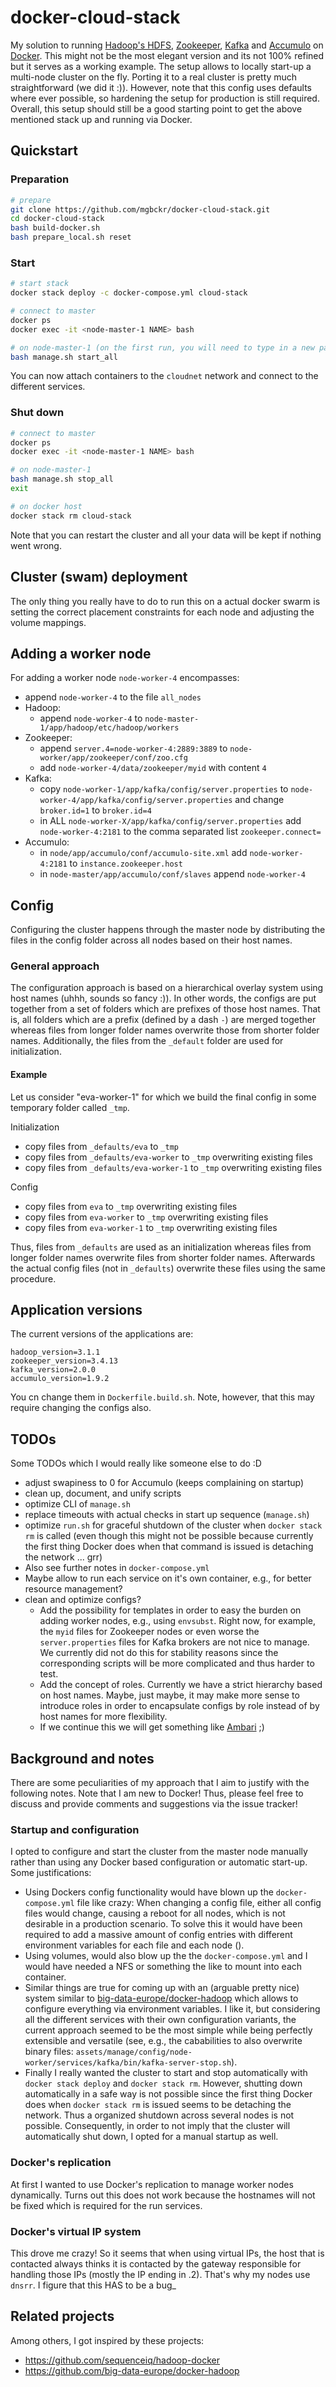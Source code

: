# docker-cloud-stack
My solution to running [Hadoop's HDFS](https://hadoop.apache.org/), [Zookeeper](https://zookeeper.apache.org/), [Kafka](https://kafka.apache.org/) and [Accumulo](https://accumulo.apache.org/) on [Docker](https://www.docker.com/). This might not be the most elegant version and its not 100% refined but it serves as a working example. The setup allows to locally start-up a multi-node cluster on the fly. Porting it to a real cluster is pretty much straightforward (we did it :)). However, note that this config uses defaults where ever possible, so hardening the setup for production is still required. Overall, this setup should still be a good starting point to get the above mentioned stack up and running via Docker.

## Quickstart

### Preparation
```bash
# prepare
git clone https://github.com/mgbckr/docker-cloud-stack.git
cd docker-cloud-stack
bash build-docker.sh
bash prepare_local.sh reset
```

### Start
```bash
# start stack
docker stack deploy -c docker-compose.yml cloud-stack

# connect to master
docker ps
docker exec -it <node-master-1 NAME> bash

# on node-master-1 (on the first run, you will need to type in a new password for Accumulo's root user)
bash manage.sh start_all
```

You can now attach containers to the `cloudnet` network and connect to the different services. 

### Shut down
```bash
# connect to master
docker ps
docker exec -it <node-master-1 NAME> bash

# on node-master-1
bash manage.sh stop_all
exit

# on docker host
docker stack rm cloud-stack 
```

Note that you can restart the cluster and all your data will be kept if nothing went wrong.

## Cluster (swam) deployment
The only thing you really have to do to run this on a actual docker swarm is setting the correct placement constraints for each node and adjusting the volume mappings.


## Adding a worker node

For adding a worker node `node-worker-4` encompasses:

* append `node-worker-4` to the file `all_nodes`
* Hadoop:
    * append `node-worker-4` to `node-master-1/app/hadoop/etc/hadoop/workers`
* Zookeeper:
    * append `server.4=node-worker-4:2889:3889` to `node-worker/app/zookeeper/conf/zoo.cfg`
    * add `node-worker-4/data/zookeeper/myid` with content `4`
* Kafka:
    * copy `node-worker-1/app/kafka/config/server.properties` to `node-worker-4/app/kafka/config/server.properties` and change `broker.id=1` to `broker.id=4`
    * in ALL `node-worker-X/app/kafka/config/server.properties` add `node-worker-4:2181` to the comma separated list `zookeeper.connect=` 
 * Accumulo:
    * in `node/app/accumulo/conf/accumulo-site.xml` add `node-worker-4:2181` to `instance.zookeeper.host`
    * in `node-master/app/accumulo/conf/slaves` append `node-worker-4`


## Config

Configuring the cluster happens through the master node by distributing the files in the config folder across all nodes based on their host names.

### General approach

The configuration approach is based on a hierarchical overlay system using host names (uhhh, sounds so fancy :)).
In other words, the configs are put together from a set of folders which are prefixes of those host names.
That is, all folders which are a prefix (defined by a dash `-`) are merged together whereas files from longer folder names overwrite those from shorter folder names. 
Additionally, the files from the `_default` folder are used for initialization.

#### Example

Let us consider "eva-worker-1" for which we build the final config in some temporary folder called `_tmp`.

Initialization

* copy files from `_defaults/eva` to `_tmp`
* copy files from `_defaults/eva-worker` to `_tmp` overwriting existing files
* copy files from `_defaults/eva-worker-1` to `_tmp` overwriting existing files

Config

* copy files from `eva` to `_tmp` overwriting existing files
* copy files from `eva-worker` to `_tmp` overwriting existing files
* copy files from `eva-worker-1` to `_tmp` overwriting existing files

Thus, files from `_defaults` are used as an initialization whereas files from longer folder names overwrite files from shorter folder names. Afterwards the actual config files (not in `_defaults`) overwrite these files using the same procedure.   

## Application versions
The current versions of the applications are:
```
hadoop_version=3.1.1
zookeeper_version=3.4.13
kafka_version=2.0.0
accumulo_version=1.9.2
```
You cn change them in `Dockerfile.build.sh`. Note, however, that this may require changing the configs also.

## TODOs
Some TODOs which I would really like someone else to do :D

* adjust swapiness to 0 for Accumulo (keeps complaining on startup)
* clean up, document, and unify scripts
* optimize CLI of `manage.sh`
* replace timeouts with actual checks in start up sequence (`manage.sh`)
* optimize `run.sh` for graceful shutdown of the cluster when `docker stack rm` is called (even though this might not be possible because currently the first thing Docker does when that command is issued is detaching the network ... grr)
* Also see further notes in `docker-compose.yml`
* Maybe allow to run each service on it's own container, e.g., for better resource management?
* clean and optimize configs?
    * Add the possibility for templates in order to easy the burden on adding worker nodes, e.g., using `envsubst`. Right now, for example, the `myid` files for Zookeeper nodes or even worse the `server.properties` files for Kafka brokers are not nice to manage. We currently did not do this for stability reasons since the corresponding scripts will be more complicated and thus harder to test.
    * Add the concept of roles. Currently we have a strict hierarchy based on host names. Maybe, just maybe, it may make more sense to introduce roles in order to encapsulate configs by role instead of by host names for more flexibility.
    * If we continue this we will get something like [Ambari](https://ambari.apache.org/) ;)


## Background and notes
There are some peculiarities of my approach that I aim to justify with the following notes. Note that I am new to Docker! Thus, please feel free to discuss and provide comments and suggestions via the issue tracker!

### Startup and configuration
I opted to configure and start the cluster from the master node manually rather than using any Docker based configuration or automatic start-up. Some justifications:

* Using Dockers config functionality would have blown up the `docker-compose.yml` file like crazy: When changing a config file, either all config files would change, causing a reboot for all nodes, which is not desirable in a production scenario. To solve this it would have been required to add a massive amount of config entries with different environment variables for each file and each node ().  
* Using volumes, would also blow up the the `docker-compose.yml` and I would have needed a NFS or something the like to mount into each container.
* Similar things are true for coming up with an (arguable pretty nice) system similar to [big-data-europe/docker-hadoop](https://github.com/big-data-europe/docker-hadoop) which allows to configure everything via environment variables. I like it, but considering all the different services with their own configuration variants, the current approach seemed to be the most simple while being perfectly extensible and versatile (see, e.g., the cababilities to also overwrite binary files: `assets/manage/config/node-worker/services/kafka/bin/kafka-server-stop.sh`).
* Finally I really wanted the cluster to start and stop automatically with `docker stack deploy` and `docker stack rm`. However, shutting down automatically in a safe way is not possible since the first thing Docker does when `docker stack rm` is issued seems to be detaching the network. Thus a organized shutdown across several nodes is not possible. Consequently, in order to not imply that the cluster will automatically shut down, I opted for a manual startup as well.

### Docker's replication
At first I wanted to use Docker's replication to manage worker nodes dynamically. Turns out this does not work because the hostnames will not be fixed which is required for the run services.

### Docker's virtual IP system
This drove me crazy! So it seems that when using virtual IPs, the host that is contacted always thinks it is contacted by the gateway responsible for handling those IPs (mostly the IP ending in .2). That's why my nodes use `dnsrr`. I figure that this HAS to be a bug_

## Related projects
Among others, I got inspired by these projects:
* https://github.com/sequenceiq/hadoop-docker
* https://github.com/big-data-europe/docker-hadoop
